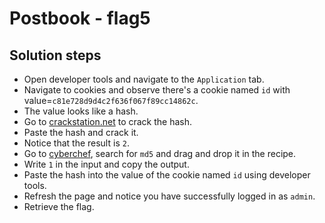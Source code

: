 # Postbook - flag5

## Solution steps
- Open developer tools and navigate to the `Application` tab.
- Navigate to cookies and observe there's a cookie named `id` with value=`c81e728d9d4c2f636f067f89cc14862c`.
- The value looks like a hash.
- Go to [crackstation.net](https://crackstation.net/) to crack the hash.
- Paste the hash and crack it.
- Notice that the result is `2`.
- Go to [cyberchef](https://gchq.github.io/CyberChef/), search for `md5` and drag and drop it in the recipe.
- Write `1` in the input and copy the output.
- Paste the hash into the value of the cookie named `id` using developer tools.
- Refresh the page and notice you have successfully logged in as `admin`.
- Retrieve the flag.
